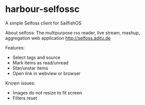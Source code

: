 # harbour-selfossc
A simple Selfoss client for SailfishOS

About selfoss: The multipurpose rss reader, live stream, mashup, aggregation web application http://selfoss.aditu.de
 
Features:

  - Select tags and source
  - Mark items as read/unread
  - Star/unstar items
  - Open link in webview or browser

Known issues:

  - Images do not resize to fit screen
  - Filters reset


